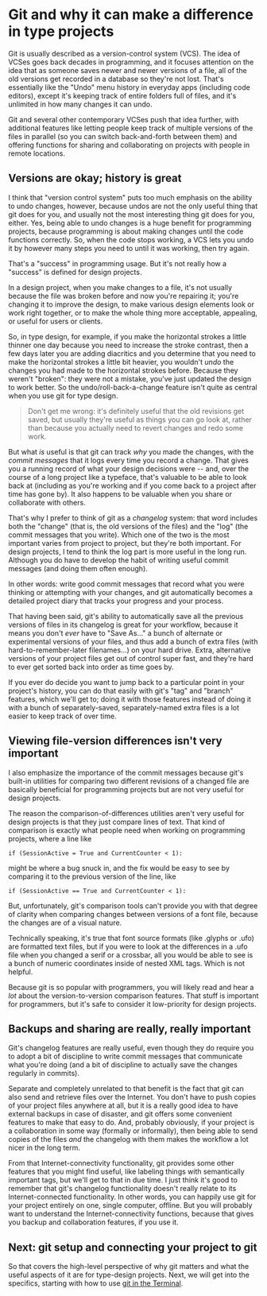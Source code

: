 # Git and why it can make a difference in type projects

Git is usually described as a version-control system (VCS). The idea
of VCSes goes back decades in programming, and it focuses attention on
the idea that as someone saves newer and newer versions of a file, all
of the old versions get recorded in a database so they're not
lost. That's essentially like the "Undo" menu history in everyday apps
(including code editors), except it's keeping track of entire folders
full of files, and it's unlimited in how many changes it can
undo.

Git and several other contemporary VCSes push that idea further,
with additional features like letting people keep track of multiple
versions of the files in parallel (so you can switch back-and-forth
between them) and offering functions for sharing and collaborating on
projects with people in remote locations.


## Versions are okay; history is great

I think that "version control system" puts too much emphasis on the
ability to undo changes, however, because undos are not the only
useful thing that git does for you, and usually not the most
interesting thing git does for you, either. Yes, being able to undo
changes is a huge benefit for programming projects, because
programming is about making changes until the code functions
correctly. So, when the code stops working, a VCS lets you undo it by
however many steps you need to until it was working, then try again.

That's a "success" in programming usage. But it's not really how a
"success" is defined for design projects.

In a design project, when you make changes to a file, it's not usually
because the file was broken before and now you're repairing it; you're
changing it to improve the design, to make various design elements
look or work right together, or to make the whole thing more
acceptable, appealing, or useful for users or clients.

So, in type design, for example, if you make the horizontal strokes a
little thinner one day because you need to increase the stroke
contrast, then a few days later you are adding diacritics and you
determine that you need to make the horizontal strokes a little bit
heavier, you wouldn't _undo_ the changes you had made to the
horizontal strokes before. Because they weren't "broken": they were
not a mistake, you've just updated the design to work better. So the 
undo/roll-back-a-change feature isn't quite as central when you use
git for type design. 

> Don't get me wrong: it's definitely useful that the old revisions
> get saved, but usually they're useful as things you can go look at,
> rather than because you actually need to revert changes and redo
> some work. 

But what _is_ useful is that git can track _why_ you made the
changes, with the *commit messages* that it logs every time you record a
change. That gives you a running record of what your design decisions
were -- and, over the course of a long project like a typeface, that's
valuable to be able to look back at (including as you're working and
if you come back to a project after time has gone by). It also happens
to be valuable when you share or collaborate with others.

That's why I prefer to think of git as a _changelog_ system: that word
includes both the "change" (that is, the old versions of the files)
and the "log" (the commit messages that you write). Which one of the
two is the most important varies from project to project, but they're
both important. For design projects, I tend to think the log part is
more useful in the long run. Although you do have to develop the habit
of writing useful commit messages (and doing them often enough).

In other words: write good commit messages that record what you were
thinking or attempting with your changes, and git automatically
becomes a detailed project diary that tracks your progress and your
process.

That having been said, git's ability to automatically save all the
previous versions of files in its changelog is great for your
workflow, because it means you don't _ever_ have to "Save As..." a
bunch of alternate or experimental versions of your files, and thus
add a bunch of extra files (with hard-to-remember-later filenames...)
on your hard drive. Extra, alternative versions of your project files
get out of control super fast, and they're hard to ever get sorted
back into order as time goes by.

If you ever do decide you want to jump back to a particular point in
your project's history, you can do that easily with git's "tag" and
"branch" features, which we'll get to; doing it with those features
instead of doing it with a bunch of separately-saved, separately-named
extra files is a lot easier to keep track of over time.


## Viewing file-version differences isn't very important

I also emphasize the importance of the commit messages because git's
built-in utilities for comparing two different revisions of a changed
file are basically beneficial for programming projects but are not
very useful for design projects.

The reason the comparison-of-differences utilities aren't very useful
for design projects is that they just compare lines of text. That kind
of comparison is exactly what people need when working on programming
projects, where a line like

```
if (SessionActive = True and CurrentCounter < 1):
```

might be where a bug snuck in, and the fix would be easy to see by
comparing it to the previous version of the line, like

```
if (SessionActive == True and CurrentCounter < 1):
```

But, unfortunately, git's comparison tools can't provide you with that
degree of clarity when comparing changes between versions of a font
file, because the changes are of a visual nature.

Technically speaking, it's true that font source formats (like .glyphs
or .ufo) are formatted text files, but if you were to look at the
differences in a .ufo file when you changed a serif or a crossbar, all
you would be able to see is a bunch of numeric coordinates inside of
nested XML tags. Which is not helpful.

Because git is so popular with programmers, you will likely read and
hear a _lot_ about the version-to-version comparison features. That
stuff is important for programmers, but it's safe to consider it
low-priority for design projects.


## Backups and sharing are really, really important

Git's changelog features are really useful, even though they do
require you to adopt a bit of discipline to write commit messages that
communicate what you're doing (and a bit of discipline to actually
save the changes regularly in commits).

Separate and completely unrelated to that benefit is the fact that git
can also send and retrieve files over the Internet. You don't have to
push copies of your project files anywhere at all, but it is a really
good idea to have external backups in case of disaster, and git offers
some convenient features to make that easy to do. And, probably
obviously, if your project is a collaboration in some way (formally or
informally), then being able to send copies of the files _and_ the
changelog with them makes the workflow a lot nicer in the long term.

From that Internet-connectivity functionality, git provides some other
features that you might find useful, like labeling things with
semantically important tags, but we'll get to that in due time. I just
think it's good to remember that git's changelog functionality doesn't
really relate to its Internet-connected functionality. In other words,
you can happily use git for your project entirely on one, single
computer, offline. But you will probably want to understand the
Internet-connectivity functions, because that gives you backup and
collaboration features, if you use it.


## Next: git setup and connecting your project to git

So that covers the high-level perspective of why git matters and what the
useful aspects of it are for type-design projects. Next, we will get
into the specifics, starting with how to use [git in the Terminal](git-terminal.md).

